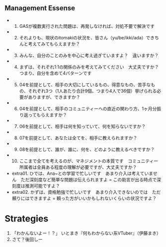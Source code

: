 ## Management Essense

- 01. GASが複数実行された問題は、再発しなければ、対処不要で解決です
- 02. それよりも、現状のitomakiの状況を、皆さん（yu/be/ikki/ada）できちんと考えてみてもらえますか？
- 03. みんな、自分のことのみを中心に考え過ぎていますよ？　違いますか？
- 04. まずは、それぞれ1:1の関係のみを考えてみてください　大丈夫ですか？　つまり、自分を含めて4パターンです
- 05. 04を前提として、相手の大切にしているもの、得意なもの、苦手なもの、それぞれ3つ（1人あたり合計9個、つまり4人で36個）挙げられる必要がありますが、できますか？
- 06. 04を前提として、相手のコミュニティーへの直近の関わり方、1ヶ月分振り返ってもらえますか？
- 07. 06を前提として、相手は何を知っていて、何を知らないですか？
- 08. 07を前提として、あなたは全てを、相手に教えられますか？
- 09. 08を前提として、誰が、誰に、何を、どのように教えるべきですか？
- 10. ここまで全てを考えるのが、マネジメントの本質です　コミュニティー所属者は全員ある程度の理解が必要ですが、大丈夫ですか？
- extra01. ひでは、Ana~との学習で忙しいです　あまり介入は考えていません　ただ深刻度など簡単な問題は伝えられますよ = この助言が出る時点で深刻度は推測可能ですよ？
- extra02. かずは、資格勉強で忙しいです　あまり介入できないのでは　ただ頼りにはできますよ = 頼った方がいいかもしれないくらいの状況ですよ？


# Strategies

1. 「わかんないよー！？」 いとまき『何もわからない系VTuber』（伊藤まき）
1. さて？後回しー
